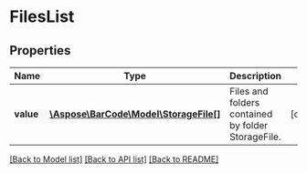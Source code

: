 # FilesList

## Properties
Name | Type | Description | Notes
---- | ---- | ----------- | -----
**value** | [**\Aspose\BarCode\Model\StorageFile[]**](StorageFile.md) | Files and folders contained by folder StorageFile. | [optional] 

[[Back to Model list]](../../README.md#documentation-for-models) [[Back to API list]](../../README.md#documentation-for-api-endpoints) [[Back to README]](../../README.md)


